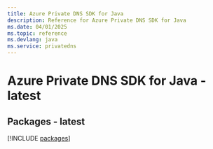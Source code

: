 ```yaml
---
title: Azure Private DNS SDK for Java
description: Reference for Azure Private DNS SDK for Java
ms.date: 04/01/2025
ms.topic: reference
ms.devlang: java
ms.service: privatedns
---
```

# Azure Private DNS SDK for Java - latest
## Packages - latest
[!INCLUDE [packages](private-dns-index.md)]